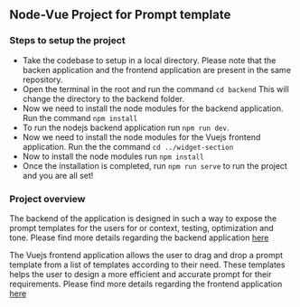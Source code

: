 <h2>Node-Vue Project for Prompt template</h2>

<h3>Steps to setup the project</h3>

<ul>
<li>Take the codebase to setup in a local directory. Please note that the backen application and the frontend application are present in the same repository.</li>
<li>Open the terminal in the root and run the command <code>cd backend</code> This will change the directory to the backend folder.</li>
<li>Now we need to install the node modules for the backend application. Run the command <code>npm install</code></li>
<li>To run the nodejs backend application run <code>npm run dev</code>.</li>
<li>Now we need to install the node modules for the Vuejs frontend application. Run the the command <code>cd ../widget-section</code></li>
<li>Now to install the node modules run <code>npm install</code></li>
<li>Once the installation is completed, run <code>npm run serve</code> to run the project and you are all set!</li>
</ul>

<h3>Project overview</h3>

<p>The backend of the application is designed in such a way to expose the prompt templates for the users for or context, testing, optimization and tone. Please find more details regarding the backend application <a href="https://github.com/imvprakash1/llm-template-project/blob/main/backend/readme.md">here</a></p>
<p>The Vuejs frontend application allows the user to drag and drop a prompt template from a list of templates according to their need. These templates helps the user to design a more efficient and accurate prompt for their requirements. Please find more details regarding the frontend application <a href="https://github.com/imvprakash1/llm-template-project/blob/main/widget-section/README.md">here</a></p>
